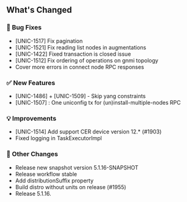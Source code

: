 <!-- Release notes generated using configuration in .github/release.yml at 5.1.16 -->

## What's Changed
### 🐞 Bug Fixes
* [UNIC-1517] Fix pagination
* [UNIC-1521] Fix reading list nodes in augmentations
* [UNIC-1422] Fixed transaction is closed issue
* [UNIC-1512] Fix ordering of operations on gnmi topology
* Cover more errors in connect node RPC responses
### ✅ New Features
* [UNIC-1486] + [UNIC-1509] - Skip yang constraints
* [UNIC-1507] : One uniconfig tx for (un)install-multiple-nodes RPC
### 💡 Improvements
* [UNIC-1514] Add support CER device version 12.* (#1903)
* Fixed logging in TaskExecutorImpl
### 🔧 Other Changes
* Release new snapshot version 5.1.16-SNAPSHOT
* Release workflow stable
* Add distributionSuffix property
* Build distro without units on release (#1955)
* Release 5.1.16.

